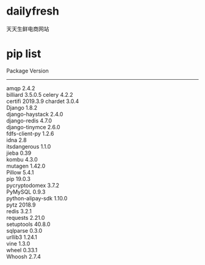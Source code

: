 # dailyfresh
天天生鲜电商网站
# pip list
Package           Version 
----------------- --------
amqp              2.4.2   
billiard          3.5.0.5 
celery            4.2.2   
certifi           2019.3.9
chardet           3.0.4   
Django            1.8.2   
django-haystack   2.4.0   
django-redis      4.7.0   
django-tinymce    2.6.0   
fdfs-client-py    1.2.6   
idna              2.8     
itsdangerous      1.1.0   
jieba             0.39    
kombu             4.3.0   
mutagen           1.42.0  
Pillow            5.4.1   
pip               19.0.3  
pycryptodomex     3.7.2   
PyMySQL           0.9.3   
python-alipay-sdk 1.10.0  
pytz              2018.9  
redis             3.2.1   
requests          2.21.0  
setuptools        40.8.0  
sqlparse          0.3.0   
urllib3           1.24.1  
vine              1.3.0   
wheel             0.33.1  
Whoosh            2.7.4   
